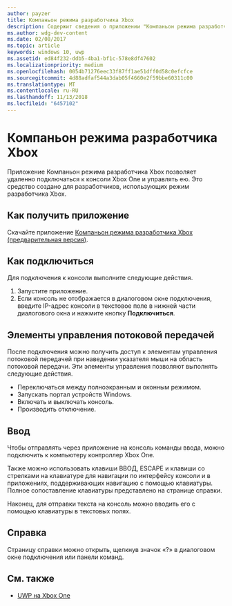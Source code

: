 ```yaml
---
author: payzer
title: Компаньон режима разработчика Xbox
description: Содержит сведения о приложении "Компаньон режима разработчика Xbox".
ms.author: wdg-dev-content
ms.date: 02/08/2017
ms.topic: article
keywords: windows 10, uwp
ms.assetid: ed84f232-ddb5-4ba1-bf1c-578e8df47602
ms.localizationpriority: medium
ms.openlocfilehash: 0054b71276eec33f87ff1ae51dff0d58c0efcfce
ms.sourcegitcommit: 4d88adfaf544a3dab05f4660e2f59bbe60311c00
ms.translationtype: MT
ms.contentlocale: ru-RU
ms.lasthandoff: 11/13/2018
ms.locfileid: "6457102"
---
```

# <a name="xbox-dev-mode-companion"></a>Компаньон режима разработчика Xbox

Приложение Компаньон режима разработчика Xbox позволяет удаленно подключаться к консоли Xbox One и управлять ею. Это средство создано для разработчиков, использующих режим разработчика Xbox.

## <a name="how-to-get-the-app"></a>Как получить приложение  
Скачайте приложение [Компаньон режима разработчика Xbox (предварительная версия)](https://www.microsoft.com/store/p/xbox-dev-mode-companion/9nblggh519cp).

## <a name="how-to-connect"></a>Как подключиться   
Для подключения к консоли выполните следующие действия.

1. Запустите приложение.   
2. Если консоль не отображается в диалоговом окне подключения, введите IP-адрес консоли в текстовое поле в нижней части диалогового окна и нажмите кнопку **Подключиться**.

## <a name="streaming-controls"></a>Элементы управления потоковой передачей
После подключения можно получить доступ к элементам управления потоковой передачей при наведении указателя мыши на область потоковой передачи. Эти элементы управления позволяют выполнять следующие действия.
* Переключаться между полноэкранным и оконным режимом.
* Запускать портал устройств Windows.
* Включать и выключать консоль.
* Производить отключение.

## <a name="input"></a>Ввод
Чтобы отправлять через приложение на консоль команды ввода, можно подключить к компьютеру контроллер Xbox One.   
    
Также можно использовать клавиши ВВОД, ESCAPE и клавиши со стрелками на клавиатуре для навигации по интерфейсу консоли и в приложениях, поддерживающих навигацию с помощью клавиатуры. Полное сопоставление клавиатуры представлено на странице справки.   
   
Наконец, для отправки текста на консоль можно вводить его с помощью клавиатуры в текстовых полях.   

## <a name="help"></a>Справка
Страницу справки можно открыть, щелкнув значок «?» в диалоговом окне подключения или панели команд.

## <a name="see-also"></a>См. также
- [UWP на Xbox One](index.md)

